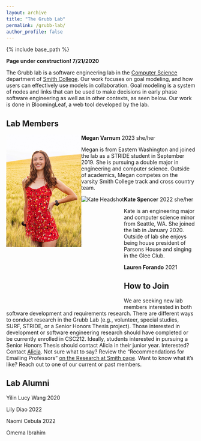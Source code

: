 ```yaml
---
layout: archive
title: "The Grubb Lab"
permalink: /grubb-lab/
author_profile: false
---
```


{% include base_path %}

**Page under construction! 7/21/2020**

The Grubb lab is a software engineering lab in the [Computer Science](http://cs.smith.edu/) department of [Smith College](www.smith.edu). Our work focuses on goal modeling, and how users can effectively use models in collaboration. Goal modeling is a system of nodes and links that can be used to make decisions in early phase software engineering as well as in other contexts, as seen below. Our work is done in BloomingLeaf, a web tool developed by the lab. 

## Lab Members

<img src="/images/megan.JPG"
     alt="Megan HeadShot"
     style="float: left; height: 300px;" />
**Megan Varnum** 2023 she/her

Megan is from Eastern Washington and joined the lab as a STRIDE student in September 2019. She is pursuing a double major in engineering and computer science. Outside of academics, Megan competes on the varsity Smith College track and cross country team.

<img src="/images/kate.png"
     alt="Kate Headshot"
     style="float: left; height: 300px;" />
**Kate Spencer** 2022 she/her

  Kate is an engineering major and computer science minor from Seattle, WA. She joined the lab in January 2020. Outside of lab she enjoys being house president of Parsons House and singing in the Glee Club. 

**Lauren Forando** 2021

## How to Join

We are seeking new lab members interested in both software development and requirements research. There are different ways to conduct research in the Grubb Lab (e.g., volunteer, special studies, SURF, STRIDE, or a Senior Honors Thesis project).
Those interested in development or software engineering research should have completed or be currently enrolled in CSC212. Ideally, students interested in pursuing a Senior Honors Thesis should contact Alicia in their junior year.
Interested? Contact [Alicia](amgrubb@smith.edu). Not sure what to say? Review the “Recommendations for Emailing Professors” [on the Research at Smith page](https://www.smith.edu/academics/research-at-smith). Want to know what it’s like? Reach out to one of our current or past members.

## Lab Alumni 

Yilin Lucy Wang 2020


Lily Diao 2022


Naomi Cebula 2022


Omema Ibrahim 
